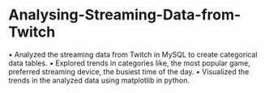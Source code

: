 # Analysing-Streaming-Data-from-Twitch
• Analyzed the streaming data from Twitch in MySQL to create categorical data tables.
• Explored trends in categories like, the most popular game, preferred streaming device, the busiest time of the day.
• Visualized the trends in the analyzed data using matplotlib in python.
